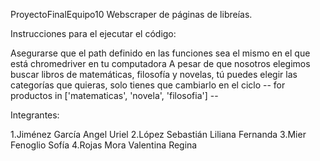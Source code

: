 ProyectoFinalEquipo10 Webscraper de páginas de libreías.

Instrucciones para el ejecutar el código:

Asegurarse que el path definido en las funciones sea el mismo en el que está chromedriver en tu computadora A pesar de que nosotros elegimos buscar libros de matemáticas, filosofía y novelas, tú puedes elegir las categorías que quieras, solo tienes que cambiarlo en el ciclo -- for productos in ['matematicas', 'novela', 'filosofia'] --

Integrantes:

1.Jiménez García Angel Uriel
2.López Sebastián Liliana Fernanda
3.Mier Fenoglio Sofía
4.Rojas Mora Valentina Regina
